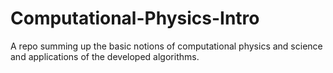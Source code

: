 # Computational-Physics-Intro
A repo summing up the basic notions of computational physics and science and applications of the developed algorithms.
